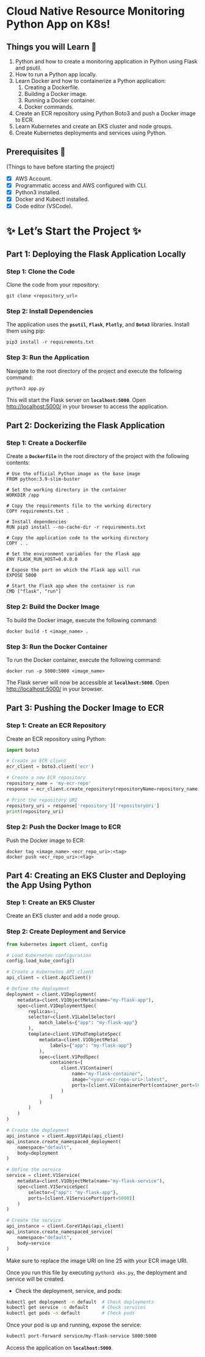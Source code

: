 # **Cloud Native Resource Monitoring Python App on K8s!**

## Things you will Learn 🤯

1. Python and how to create a monitoring application in Python using Flask and psutil.
2. How to run a Python app locally.
3. Learn Docker and how to containerize a Python application:
    1. Creating a Dockerfile.
    2. Building a Docker image.
    3. Running a Docker container.
    4. Docker commands.
4. Create an ECR repository using Python Boto3 and push a Docker image to ECR.
5. Learn Kubernetes and create an EKS cluster and node groups.
6. Create Kubernetes deployments and services using Python.


## **Prerequisites** 📝

(Things to have before starting the project)

- [x] AWS Account.
- [x] Programmatic access and AWS configured with CLI.
- [x] Python3 installed.
- [x] Docker and Kubectl installed.
- [x] Code editor (VSCode).

# ✨ Let’s Start the Project ✨

## **Part 1: Deploying the Flask Application Locally**

### **Step 1: Clone the Code**

Clone the code from your repository:

```
git clone <repository_url>
```

### **Step 2: Install Dependencies**

The application uses the **`psutil`**, **`Flask`**, **`Plotly`**, and **`Boto3`** libraries. Install them using pip:

```
pip3 install -r requirements.txt
```

### **Step 3: Run the Application**

Navigate to the root directory of the project and execute the following command:

```
python3 app.py
```

This will start the Flask server on **`localhost:5000`**. Open [http://localhost:5000/](http://localhost:5000/) in your browser to access the application.

## **Part 2: Dockerizing the Flask Application**

### **Step 1: Create a Dockerfile**

Create a **`Dockerfile`** in the root directory of the project with the following contents:

```
# Use the official Python image as the base image
FROM python:3.9-slim-buster

# Set the working directory in the container
WORKDIR /app

# Copy the requirements file to the working directory
COPY requirements.txt .

# Install dependencies
RUN pip3 install --no-cache-dir -r requirements.txt

# Copy the application code to the working directory
COPY . .

# Set the environment variables for the Flask app
ENV FLASK_RUN_HOST=0.0.0.0

# Expose the port on which the Flask app will run
EXPOSE 5000

# Start the Flask app when the container is run
CMD ["flask", "run"]
```

### **Step 2: Build the Docker Image**

To build the Docker image, execute the following command:

```
docker build -t <image_name> .
```

### **Step 3: Run the Docker Container**

To run the Docker container, execute the following command:

```
docker run -p 5000:5000 <image_name>
```

The Flask server will now be accessible at **`localhost:5000`**. Open [http://localhost:5000/](http://localhost:5000/) in your browser.

## **Part 3: Pushing the Docker Image to ECR**

### **Step 1: Create an ECR Repository**

Create an ECR repository using Python:

```python
import boto3

# Create an ECR client
ecr_client = boto3.client('ecr')

# Create a new ECR repository
repository_name = 'my-ecr-repo'
response = ecr_client.create_repository(repositoryName=repository_name)

# Print the repository URI
repository_uri = response['repository']['repositoryUri']
print(repository_uri)
```

### **Step 2: Push the Docker Image to ECR**

Push the Docker image to ECR:

```
docker tag <image_name> <ecr_repo_uri>:<tag>
docker push <ecr_repo_uri>:<tag>
```

## **Part 4: Creating an EKS Cluster and Deploying the App Using Python**

### **Step 1: Create an EKS Cluster**

Create an EKS cluster and add a node group.

### **Step 2: Create Deployment and Service**

```python
from kubernetes import client, config

# Load Kubernetes configuration
config.load_kube_config()

# Create a Kubernetes API client
api_client = client.ApiClient()

# Define the deployment
deployment = client.V1Deployment(
    metadata=client.V1ObjectMeta(name="my-flask-app"),
    spec=client.V1DeploymentSpec(
        replicas=1,
        selector=client.V1LabelSelector(
            match_labels={"app": "my-flask-app"}
        ),
        template=client.V1PodTemplateSpec(
            metadata=client.V1ObjectMeta(
                labels={"app": "my-flask-app"}
            ),
            spec=client.V1PodSpec(
                containers=[
                    client.V1Container(
                        name="my-flask-container",
                        image="<your-ecr-repo-uri>:latest",
                        ports=[client.V1ContainerPort(container_port=5000)]
                    )
                ]
            )
        )
    )
)

# Create the deployment
api_instance = client.AppsV1Api(api_client)
api_instance.create_namespaced_deployment(
    namespace="default",
    body=deployment
)

# Define the service
service = client.V1Service(
    metadata=client.V1ObjectMeta(name="my-flask-service"),
    spec=client.V1ServiceSpec(
        selector={"app": "my-flask-app"},
        ports=[client.V1ServicePort(port=5000)]
    )
)

# Create the service
api_instance = client.CoreV1Api(api_client)
api_instance.create_namespaced_service(
    namespace="default",
    body=service
)
```

Make sure to replace the image URI on line 25 with your ECR image URI.

Once you run this file by executing `python3 eks.py`, the deployment and service will be created.

- Check the deployment, service, and pods:

```bash
kubectl get deployment -n default  # Check deployments
kubectl get service -n default     # Check services
kubectl get pods -n default        # Check pods
```

Once your pod is up and running, expose the service:

```bash
kubectl port-forward service/my-flask-service 5000:5000
```

Access the application on **`localhost:5000`**.

